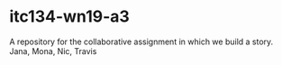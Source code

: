 # itc134-wn19-a3
A repository for the collaborative assignment in which we build a story. Jana, Mona, Nic, Travis
